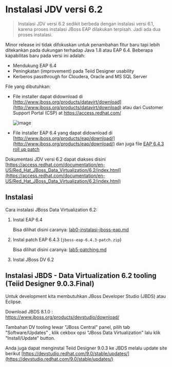 # Instalasi JDV versi 6.2

> Instalasi JDV versi 6.2 sedikit berbeda dengan instalasi versi 6.1, karena proses instalasi JBoss EAP dilakukan terpisah. Jadi ada dua proses instalasi.


Minor release ini tidak difokuskan untuk penambahan fitur baru tapi lebih ditekankan pada dukungan terhadap Java 1.8 atau EAP 6.4. Beberapa kapabilitas baru pada versi ini adalah:

- Mendukung EAP 6.4 
- Peningkatan (improvement) pada Teiid Designer usability 
- Kerberos passthrough for Cloudera, Oracle and MS SQL Server

File yang dibutuhkan:

- File installer dapat didownload di [http://www.jboss.org/products/datavirt/download](http://www.jboss.org/products/datavirt/download) atau dari Customer Support Portal (CSP) at https://access.redhat.com/

   ![image](https://cloud.githubusercontent.com/assets/3068071/10267525/fd71006e-6ac1-11e5-8a26-a6329cc1e786.png)

- File installer EAP 6.4 yang dapat didownload di [http://www.jboss.org/products/eap/download/](http://www.jboss.org/products/eap/download/) dan juga file [EAP 6.4.3 roll up patch](https://access.redhat.com/jbossnetwork/restricted/softwareDownload.html?softwareId=39353)

Dokumentasi JDV versi 6.2 dapat diakses disini [https://access.redhat.com/documentation/en-US/Red_Hat_JBoss_Data_Virtualization/6.2/index.html](https://access.redhat.com/documentation/en-US/Red_Hat_JBoss_Data_Virtualization/6.2/index.html)

## Instalasi 

Cara instalasi JBoss Data Virtualization 6.2:

1. Instal EAP 6.4
   
   Bisa dilihat disini caranya: [lab0-instalasi-jboss-eap.md](https://github.com/ejlp12/jboss-eap-workshop-site/blob/master/lab0-instalasi-jboss-eap.md)

2. Instal patch EAP 6.4.3 (`jboss-eap-6.4.3-patch.zip`) 
   
   Bisa dilihat disini caranya: [lab5-patching.md](https://github.com/ejlp12/jboss-eap-workshop-site/blob/master/lab5-patching.md)

3. Instal JBoss DV 6.2 

## Instalasi JBDS - Data Virtualization 6.2 tooling (Teiid Designer 9.0.3.Final) 

Untuk development kita membutuhkan JBoss Developer Studio (JBDS) atau Eclipse.

Download JBDS 8.1.0 : https://www.jboss.org/products/devstudio/download/

Tambahan DV tooling lewar "JBoss Central" panel, pilih tab "Software/Updates" , klik cekbox opsi "JBoss Data Virtualization" lalu klik "Install/Update" button.

Anda juga dapat menginstal Teiid Designer 9.0.3 ke JBDS melalu update site berikut [https://devstudio.redhat.com/9.0/stable/updates/](https://devstudio.redhat.com/9.0/stable/updates/)
